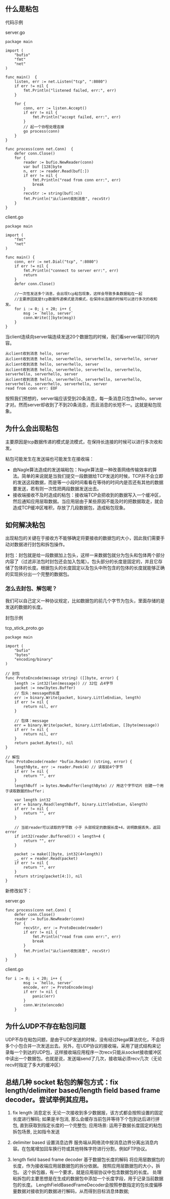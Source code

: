 
## 什么是粘包
代码示例

server.go
``` 
package main

import (
	"bufio"
	"fmt"
	"net"
)

func main()  {
	listen, err := net.Listen("tcp", ":8080")
	if err != nil {
		fmt.Println("listened failed, err:", err)
	}

	for {
		conn, err := listen.Accept()
		if err != nil {
			fmt.Println("accept failed, err:", err)
		}
		// 起一个协程处理连接
		go process(conn)
	}
}

func process(conn net.Conn)  {
	defer conn.Close()
	for {
		reader := bufio.NewReader(conn)
		var buf [128]byte
		n, err := reader.Read(buf[:])
		if err != nil {
			fmt.Println("read from conn err:", err)
			break
		}
		recvStr := string(buf[:n])
		fmt.Println("从client收到消息", recvStr)
	}
}
```
client.go

```
package main

import (
	"fmt"
	"net"
)

func main() {
	conn, err := net.Dial("tcp", ":8080")
	if err != nil {
		fmt.Println("connect to server err:", err)
		return
	}
	defer conn.Close()

	//一次性发送多个消息，会出现tcp粘包现象，这样会导致多条数据粘在一起
	//主要原因就是tcp数据传递模式是流模式，在保持长连接的时候可以进行多次的收和发。
	for i := 0; i < 20; i++ {
		msg := `hello, server`
		conn.Write([]byte(msg))
	}
}
```
当client连续向server端连续发送20个数据包的时候，我们看server端打印的内容。

```
从client收到消息 hello, server
从client收到消息 hello, serverhello, serverhello, serverhello, server
从client收到消息 hello, serverhello, server
从client收到消息 hello, serverhello, serverhello, serverhello, serverhello, serverhello, server
从client收到消息 hello, serverhello, serverhello, serverhello, serverhello, serverhello, serverhello, server
read from conn err: EOF
```
按照我们预想的，server端应该受到20条消息，每一条消息只包含hello，server才对。然而server却收到了不到20条消息，而且消息的长短不一。这就是粘包现象。

## 为什么会出现粘包
主要原因是tcp数据传递的模式是流模式，在保持长连接的时候可以进行多次收和发。

粘包可能发生在发送端也可能发生在接收端：
- 由Nagle算法造成的发送端粘包：Nagle算法是一种改善网络传输效率的算法。简单的来说就是当我们提交一段数据给TCP发送的时候，TCP并不会立即的发送这段数据，而是等一小段时间看看在等待的时间内是否还有其他的数据要发送，若有则一次性把两段数据发送出去。
- 接收端接收不及时造成的粘包：接收端TCP会把收到的数据写入一个缓冲区，然后通知应用层取数据。当应用层由于某些原因不能及时的把数据取走，就会造成TCP缓冲区堆积，存放了几段数据包，造成粘包现象。

## 如何解决粘包
出现粘包的关键在于接收方不能够确定将要接收的数据包的大小，因此我们需要手动对数据进行封包和拆包操作。

封包：封包就是给一段数据加上包头，这样一来数据包就分为包头和包体两个部分内容了（过滤非法包时封包还会加入包尾）。包头部分的长度是固定的，并且它存储了包体的长度。根据包头的长度固定以及包头中所包含的包体的长度就能够正确的实现拆分出一个完整的数据包。

### 怎么去封包、解包呢？

我们可以自己定义一种协议规定，比如数据包的前几个字节为包头，里面存储的是发送的数据的长度。

封包示例

tcp_stick_proto.go
```
package main

import (
	"bufio"
	"bytes"
	"encoding/binary"
)

// 封包
func ProtoEncode(message string) ([]byte, error) {
	length := int32(len(message)) // 32位 占4字节
	packet := new(bytes.Buffer)
	// 包头：message的长度
	err := binary.Write(packet, binary.LittleEndian, length)
	if err != nil {
		return nil, err
	}

	// 包体：message
	err = binary.Write(packet, binary.LittleEndian, []byte(message))
	if err != nil {
		return nil, err
	}
	return packet.Bytes(), nil
}

// 解包
func ProtoDecode(reader *bufio.Reader) (string, error) {
	lengthByte, err := reader.Peek(4) // 读取前4个字节
	if err != nil {
		return "", err
	}
	lengthBuff := bytes.NewBuffer(lengthByte) // 用这个字节切片 创建一个用于读取数据的buffer；

	var length int32
	err = binary.Read(lengthBuff, binary.LittleEndian, &length)
	if err != nil {
		return "", err
	}

	// 当前reader可以读取的字节数 小于 头部规定的数据长度+4，说明数据丢失，返回error
	if int32(reader.Buffered()) < length+4 {
		return "", err
	}

	packet := make([]byte, int32(4+length))
	_, err = reader.Read(packet)
	if err != nil {
		return "", err
	}
	return string(packet[4:]), nil
}
```

新修改如下：

server.go
```
func process(conn net.Conn) {
	defer conn.Close()
	reader := bufio.NewReader(conn)
	for {
		recvStr, err := ProtoDecode(reader)
		if err != nil {
			fmt.Println("read from conn err:", err)
			break
		}
		fmt.Println("从client收到消息", recvStr)
	}
}
```

client.go
```
for i := 0; i < 20; i++ {
		msg := `hello, server`
		encode, err := ProtoEncode(msg)
		if err != nil {
			panic(err)
		}
		conn.Write(encode)
	}
```

## 为什么UDP不存在粘包问题
UDP不存在粘包问题，是由于UDP发送的时候，没有经过Negal算法优化，不会将多个小包合并一次发送出去。另外，在UDP协议的接收端，采用了链式结构来记录每一个到达的UDP包，这样接收端应用程序一次recv只能从socket接收缓冲区中读出一个数据包。也就是说，发送端send了几次，接收端必须recv几次（无论recv时指定了多大的缓冲区）

## 总结几种 socket 粘包的解包方式：fix length/delimiter based/length field based frame decoder。尝试举例其应用。

1. fix length
    消息定长
    无论一次接收到多少数据报，该方式都会按照设置的固定长度进行解码; 
    如果是半包消, 那么会缓存当前包并等待下个包到达后进行拼包, 直到获取到指定长度的一个完整包;
    应用场景:
        运用于数据长度固定的粘包拆包场景, 比如指令发送
    
2. delimiter based
    设置消息边界
    服务端从网络流中按消息边界分离出消息内容。在包尾增加回车换行符或其他特殊字符进行分割，例如FTP协议。

3. length field based frame decoder
    基于数据包长度的解码
    将应用层数据包的长度，作为接收端应用层数据包的拆分依据。 按照应用层数据包的大小，拆包。 
    这个拆包器，有一个要求，就是应用层协议中包含数据包的长度。
    处理粘拆包的主要思想是在生成的数据包中添加一个长度字段，用于记录当前数据包的长度。 
    LengthFieldBasedFrameDecoder会按照参数指定的包长度偏移量数据对接收到的数据进行解码，从而得到目标消息体数据;
    

